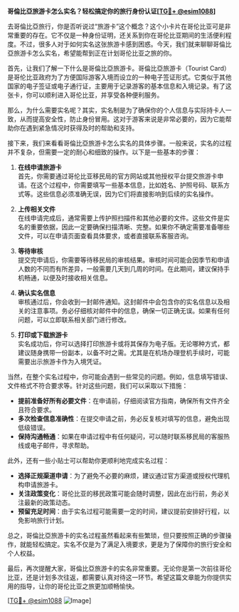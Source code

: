 **哥倫比亞旅游卡怎么实名？轻松搞定你的旅行身份认证[[TG💪+ @esim1088](https://t.me/s/esim1088)]**

去哥倫比亞旅行，你是否听说过“旅游卡”这个概念？这个小卡片在哥伦比亚可是非常重要的存在。它不仅是一种身份证明，还关系到你在哥伦比亚期间的生活便利程度。不过，很多人对于如何实名这张旅游卡感到困惑。今天，我们就来聊聊哥倫比亞旅游卡怎么实名，希望能帮到正在计划哥伦比亚之旅的你。

首先，让我们了解一下什么是哥倫比亞旅游卡。哥倫比亞旅游卡（Tourist Card）是哥伦比亚政府为了方便国际游客入境而设立的一种电子签证形式。它类似于其他国家的电子签证或电子通行证，主要用于记录游客的基本信息和入境记录。有了这张卡，你可以顺利进入哥伦比亚，并享受各种便利服务。

那么，为什么需要实名呢？其实，实名制是为了确保你的个人信息与实际持卡人一致，从而提高安全性，防止身份冒用。这对于游客来说是非常必要的，因为它能帮助你在遇到紧急情况时获得及时的帮助和支持。

接下来，我们来看看哥倫比亞旅游卡怎么实名的具体步骤。一般来说，实名的过程并不复杂，但需要一定的耐心和细致的操作。以下是一些基本的步骤：

1. **在线申请旅游卡**  
   首先，你需要通过哥伦比亚移民局的官方网站或其他授权平台提交旅游卡申请。在这个过程中，你需要填写一些基本信息，比如姓名、护照号码、联系方式等。这些信息必须准确无误，因为它们将直接影响到后续的实名操作。

2. **上传相关文件**  
   在线申请完成后，通常需要上传护照扫描件和其他必要的文件。这些文件是实名的重要依据，因此一定要确保扫描清晰、完整。如果你不确定需要准备哪些文件，可以在申请页面查看具体要求，或者直接联系客服咨询。

3. **等待审核**  
   提交完申请后，你需要等待移民局的审核结果。审核时间可能会因季节和申请人数的不同而有所差异，一般需要几天到几周的时间。在此期间，建议保持手机畅通，以便及时接收相关信息。

4. **确认实名信息**  
   审核通过后，你会收到一封邮件通知。这封邮件中会包含你的实名信息以及相关的注意事项。务必仔细核对邮件中的信息，确保一切正确无误。如果有任何问题，可以立即联系相关部门进行修改。

5. **打印或下载旅游卡**  
   实名成功后，你可以选择打印旅游卡或将其保存为电子版。无论哪种方式，都建议随身携带一份副本，以备不时之需。尤其是在机场办理登机手续时，可能需要出示旅游卡作为入境凭证。

当然，在整个实名过程中，你可能会遇到一些常见的问题。例如，信息填写错误、文件格式不符合要求等。针对这些问题，我们可以采取以下措施：

- **提前准备好所有必要文件**：在申请前，仔细阅读官方指南，确保所有文件齐全且符合要求。
- **多次检查信息准确性**：在提交申请之前，务必反复核对填写的信息，避免出现低级错误。
- **保持沟通畅通**：如果在申请过程中有任何疑问，可以随时联系移民局的客服热线或电子邮件，寻求帮助。

此外，还有一些小贴士可以帮助你更顺利地完成实名过程：

- **选择正规渠道申请**：为了避免不必要的麻烦，建议通过官方渠道或授权代理机构申请旅游卡。
- **关注政策变化**：哥伦比亚的移民政策可能会随时调整，因此在出行前，务必关注最新的政策动态。
- **预留充足时间**：由于实名过程可能需要一定的时间，建议提前安排好行程，以免影响旅行计划。

总之，哥倫比亞旅游卡的实名过程虽然看起来有些繁琐，但只要按照正确的步骤操作，就能轻松搞定。实名不仅是为了满足入境要求，更是为了保障你的旅行安全和个人权益。

最后，再次提醒大家，哥倫比亞旅游卡的实名非常重要。无论你是第一次前往哥伦比亚，还是计划多次往返，都需要认真对待这一环节。希望这篇文章能为你提供实用的指导，让你的哥伦比亚之旅更加顺畅愉快。

[[TG💪+ @esim1088](https://t.me/s/esim1088) ![Image](https://i.postimg.cc/4NQfJmqS/Snipaste-2025-05-13-00-14-12.png)]
